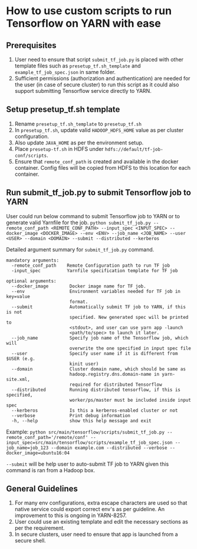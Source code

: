 <!--
   Licensed to the Apache Software Foundation (ASF) under one or more
   contributor license agreements.  See the NOTICE file distributed with
   this work for additional information regarding copyright ownership.
   The ASF licenses this file to You under the Apache License, Version 2.0
   (the "License"); you may not use this file except in compliance with
   the License.  You may obtain a copy of the License at

       http://www.apache.org/licenses/LICENSE-2.0

   Unless required by applicable law or agreed to in writing, software
   distributed under the License is distributed on an "AS IS" BASIS,
   WITHOUT WARRANTIES OR CONDITIONS OF ANY KIND, either express or implied.
   See the License for the specific language governing permissions and
   limitations under the License.
-->

# How to use custom scripts to run Tensorflow on YARN with ease

## Prerequisites
1) User need to ensure that script `submit_tf_job.py` is placed with other template files such as `presetup_tf.sh_template` and `example_tf_job_spec.json` in same folder.
2) Sufficient permissions (authorization and authentication) are needed for the user (in case of secure cluster) to run this script as it could also support submitting Tensorflow service directly to YARN.

## Setup presetup_tf.sh template
1) Rename `presetup_tf.sh_template` to `presetup_tf.sh`
2) In `presetup_tf.sh`, update valid `HADOOP_HDFS_HOME` value as per cluster configuration.
3) Also update `JAVA_HOME` as per the environment setup.
4) Place `presetup-tf.sh` in HDFS under `hdfs://default/tf-job-conf/scripts`.
5) Ensure that `remote_conf_path` is created and available in the docker container. Config files will be copied from HDFS to this location for each container.

## Run submit_tf_job.py to submit Tensorflow job to YARN

User could run below command to submit Tensorflow job to YARN or to generate valid Yarnfile for the job.
`python submit_tf_job.py --remote_conf_path <REMOTE_CONF_PATH> --input_spec <INPUT_SPEC> --docker_image <DOCKER_IMAGE> --env <ENV> --job_name <JOB_NAME> --user <USER> --domain <DOMAIN> --submit --distributed --kerberos`

Detailed argument summary for `submit_tf_job.py` command.

```
mandatory arguments:
  -remote_conf_path    Remote Configuration path to run TF job
  -input_spec          Yarnfile specification template for TF job

optional arguments:
  --docker_image        Docker image name for TF job.
  --env                 Environment variables needed for TF job in key=value
                        format.
  --submit              Automatically submit TF job to YARN, if this is not
                        specified. New generated spec will be printed to
                        <stdout>, and user can use yarn app -launch
                        <path/to/spec> to launch it later.
  --job_name            Specify job name of the Tensorflow job, which will
                        overwrite the one specified in input spec file
  --user                Specify user name if it is different from $USER (e.g.
                        kinit user)
  --domain              Cluster domain name, which should be same as
                        hadoop.registry.dns.domain-name in yarn-site.xml,
                        required for distributed Tensorflow
  --distributed         Running distributed tensorflow, if this is specified,
                        worker/ps/master must be included inside input spec
  --kerberos            Is this a kerberos-enabled cluster or not
  --verbose             Print debug information
  -h, --help            show this help message and exit
```

Example:
`python src/main/tensorflow/scripts/submit_tf_job.py --remote_conf_path='/remote/conf' --input_spec=src/main/tensorflow/scripts/example_tf_job_spec.json --job_name=job_123 --domain example.com --distributed --verbose --docker_image=ubuntu16:04`

`--submit` will be help user to auto-submit TF job to YARN given this command is ran from a Hadoop box.
 
## General Guidelines

1) For many env configurations, extra escape characters are used so that native service could export correct env's as per guideline. An improvement to this is ongoing in YARN-8257.
2) User could use an existing template and edit the necessary sections as per the requirement.
3) In secure clusters, user need to ensure that app is launched from a secure shell.